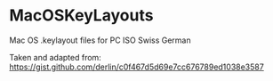 # MacOSKeyLayouts
Mac OS .keylayout files for PC ISO Swiss German

Taken and adapted from: https://gist.github.com/derlin/c0f467d5d69e7cc676789ed1038e3587
